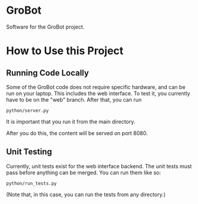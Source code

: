 # GroBot
Software for the GroBot project.

# How to Use this Project

## Running Code Locally

Some of the GroBot code does not require specific hardware, and can be run on
your laptop. This includes the web interface. To test it, you currently have to
be on the "web" branch. After that, you can run

```
python/server.py
```

It is important that you run it from the main directory.

After you do this, the content will be served on port 8080.

## Unit Testing

Currently, unit tests exist for the web interface backend. The unit tests must
pass before anything can be merged. You can run them like so:

```
python/run_tests.py
```

(Note that, in this case, you can run the tests from any directory.)
